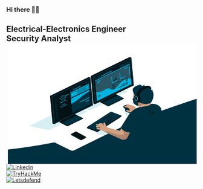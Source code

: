 ### Hi there 👋🏼

<!--
**adamavsar/adamavsar** is a ✨ _special_ ✨ repository because its `README.md` (this file) appears on your GitHub profile.

Here are some ideas to get you started:

- 🔭 I’m currently working on ...
- 🌱 I’m currently learning 
- 👯 I’m looking to collaborate on ...
- 🤔 I’m looking for help with ...
- 💬 Ask me about ...
- 📫 How to reach me: avsaris@outlook.com
- 😄 Pronouns: ...
- ⚡ Fun fact: ...-->

Electrical-Electronics Engineer<br>
Security Analyst
<img align="right" alt="GIF" src="/code.gif?raw=true" width="500" height="320" />
---
[![Linkedin](https://img.shields.io/badge/Linkedin1-0A66C2?style=for-the-badge&logo=linkedin)](https://www.linkedin.com/in/ademavsar/)<br>
[![TryHackMe](https://img.shields.io/badge/tryhackme  -212C42?style=for-the-badge&logo=TryHackMe)](https://tryhackme.com/p/avsar)<br>
[![Letsdefend](https://img.shields.io/badge/letsdefend-335EEA?style=for-the-badge&logo=cyberdefenders)](https://app.letsdefend.io/user/avsar)